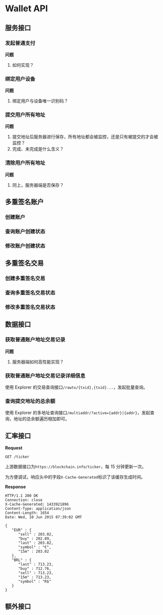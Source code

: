 # Wallet API

## 服务接口

### 发起普通支付

**问题**

1. 如何实现？

### 绑定用户设备

**问题**

1. 绑定用户与设备唯一识别码？

### 提交用户所有地址

**问题**

1. 提交地址后服务器进行保存，所有地址都会被监控，还是只有被提交的才会被监控？
1. 完成、未完成是什么含义？

### 清除用户所有地址

**问题**

1. 同上，服务器端是否保存？

## 多重签名账户

### 创建账户

### 查询账户创建状态

### 修改账户创建状态

## 多重签名交易

### 创建多重签名交易

### 查询多重签名交易状态

### 修改多重签名交易状态

## 数据接口

### 获取普通账户地址交易记录

**问题**

1. 服务器端如何高性能实现？

### 获取普通账户地址交易记录详细信息

使用 Explorer 的交易查询接口`/rawtx/{txid},{txid}...`，发起批量查询。

### 查询提交地址的总余额

使用 Explorer 的多地址查询接口`/multiaddr/?active={addr}|{addr}`，发起查询，地址的总余额遍历相加即可。

## 汇率接口

**Request**

    GET /ticker
    
上游数据接口为`https://blockchain.info/ticker`，每 15 分钟更新一次。

为方便调试，响应头中的字段`X-Cache-Generated`标识了该缓存生成时间。

**Response**

```
HTTP/1.1 200 OK
Connection: close
X-Cache-Generated: 1433921896
Content-Type: application/json
Content-Length: 1654
Date: Wed, 10 Jun 2015 07:39:02 GMT

{
   "EUR" : {
      "sell" : 203.02,
      "buy" : 202.89,
      "last" : 203.02,
      "symbol" : "€",
      "15m" : 203.02
   },
   "BRL" : {
      "last" : 713.23,
      "buy" : 712.76,
      "sell" : 713.23,
      "15m" : 713.23,
      "symbol" : "R$"
   }
}

```
    

## 额外接口
